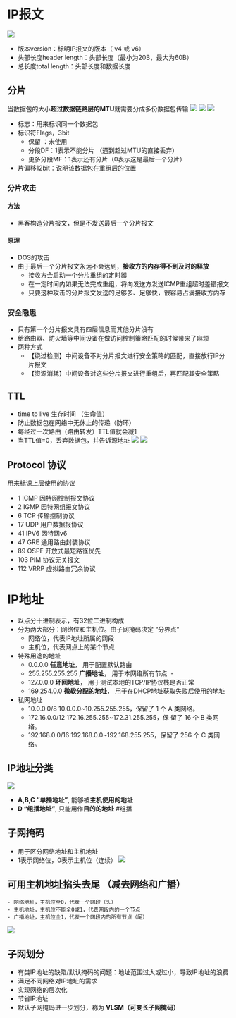 # IP报文
![](../../../photo/Pasted%20image%2020221031152107.png)
-   版本version：标明IP报文的版本（ v4 或 v6）
-   头部长度header length：头部长度（最小为20B，最大为60B）
-   总长度total length：头部长度和数据长度

## 分片
当数据包的大小**超过数据链路层的MTU**就需要分成多份数据包传输
![](../../../photo/Pasted%20image%2020221031142425.png)
![](../../../photo/Pasted%20image%2020221031152941.png)
![](../../../photo/Pasted%20image%2020221031153414.png)
- 标志：用来标识同一个数据包
- 标识符Flags，3bit
	- 保留 ：未使用
	- 分段DF：1表示不能分片 （遇到超过MTU的直接丢弃）
	- 更多分段MF：1表示还有分片（0表示这是最后一个分片）
- 片偏移12bit：说明该数据包在重组后的位置

### 分片攻击
#### 方法
- 黑客构造分片报文，但是不发送最后一个分片报文

#### 原理
- DOS的攻击
- 由于最后一个分片报文永远不会达到，**接收方的内存得不到及时的释放**
	- 接收方会启动一个分片重组的定时器
	- 在一定时间内如果无法完成重组，将向发送方发送ICMP重组超时差错报文
	- 只要这种攻击的分片报文发送的足够多、足够快，很容易占满接收方内存

### 安全隐患
- 只有第一个分片报文具有四层信息而其他分片没有
- 给路由器、防火墙等中间设备在做访问控制策略匹配的时候带来了麻烦
- 两种方式
	- 【绕过检测】中间设备不对分片报文进行安全策略的匹配，直接放行IP分片报文
	- 【资源消耗】中间设备对这些分片报文进行重组后，再匹配其安全策略

## TTL
-   time to live 生存时间 （生命值）
-   防止数据包在网络中无休止的传递（防环）
-   每经过一次路由（路由转发）TTL值就会减1
-   当TTL值=0，丢弃数据包，并告诉源地址
![](../../../photo/Pasted%20image%2020221031143128.png)
![](../../../photo/Pasted%20image%2020221031143132.png)
## Protocol 协议
用来标识上层使用的协议
- 1    ICMP	因特网控制报文协议
- 2    IGMP	因特网组报文协议
- 6    TCP	       传输控制协议
- 17   UDP	用户数据报协议
- 41   IPV6	因特网v6
- 47   GRE	       通用路由封装协议
- 89   OSPF	开放式最短路径优先
- 103  PIM	协议无关报文
- 112  VRRP	虚拟路由冗余协议

# IP地址
-   以点分十进制表示，有32位二进制构成
-   分为两大部分：网络位和主机位。由子网掩码决定 “分界点”
	-   网络位，代表IP地址所属的网段
	-   主机位，代表网点上的某个节点
- 特殊用途的地址
	- 0.0.0.0 **任意地址**， 用于配置默认路由
	- 255.255.255.255 **广播地址**， 用于本网络所有节点  -
	- 127.0.0.0 **环回地址**， 用于测试本地的TCP/IP协议栈是否正常
	- 169.254.0.0 **微软分配的地址**， 用于在DHCP地址获取失败后使用的地址
- 私网地址
	- 10.0.0.0/8    10.0.0.0~10.255.255.255，保留了 1 个 A 类网络。
	- 172.16.0.0/12    172.16.255.255~172.31.255.255，保 留了 16 个 B 类网络。
	- 192.168.0.0/16    192.168.0.0~192.168.255.255，保留了 256 个 C 类网络。

## IP地址分类
![](../../../photo/Pasted%20image%2020221101084925.png)
- **A,B,C “单播地址”**,  能够被**主机使用的地址**
- **D “组播地址”**, 只能用作**目的的地址** #组播

## 子网掩码
-   用于区分网络地址和主机地址
-   1表示网络位，0表示主机位（连续）
![](../../../photo/Pasted%20image%2020221101090950.png)

## 可用主机地址掐头去尾 （减去网络和广播）
	- 网络地址，主机位全0，代表一个网段（头）
	- 主机地址，主机位不能全0或1，代表网段内的一个节点
	- 广播地址，主机位全1，代表一个网段内的所有节点（尾）
![](../../../photo/Pasted%20image%2020221101091608.png)

## 子网划分
-   有类IP地址的缺陷/默认掩码的问题：地址范围过大或过小，导致IP地址的浪费
-   满足不同网络对IP地址的需求
-   实现网络的层次化
-   节省IP地址
-   默认子网掩码进一步划分，称为 **VLSM（可变长子网掩码）**



  